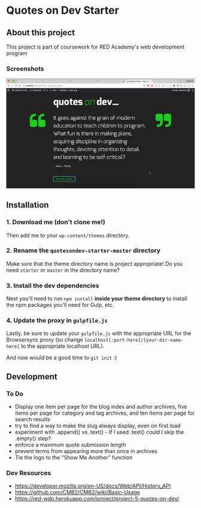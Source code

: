 # Quotes on Dev Starter

## About this project
This project is part of coursework for RED Academy's web development program

### Screenshots
![QOD project screenshot](/qod-screenshot.gif?raw=true)

## Installation

### 1. Download me (don't clone me!)

Then add me to your `wp-content/themes` directory.

### 2. Rename the `quotesondev-starter-master` directory

Make sure that the theme directory name is project appropriate! Do you need `starter` or `master` in the directory name?

### 3. Install the dev dependencies

Next you'll need to run `npm install` **inside your theme directory** to install the npm packages you'll need for Gulp, etc.

### 4. Update the proxy in `gulpfile.js`

Lastly, be sure to update your `gulpfile.js` with the appropriate URL for the Browsersync proxy (so change `localhost[:port-here]/[your-dir-name-here]` to the appropriate localhost URL).

And now would be a good time to `git init` :)


## Development

### To Do

- Display one item per page for the blog index and author archives, five items per page for category and tag archives, and ten items per page for search results
- try to find a way to make the slug always display, even on first load
- experiment with .append() vs .text() - If I used .text() could I skip the .empty() step?
- enforce a maximum quote submission length
- prevent terms from appearing more than once in archives
- Tie the logo to the "Show Me Another" function


### Dev Resources

- https://developer.mozilla.org/en-US/docs/Web/API/History_API
- https://github.com/CMB2/CMB2/wiki/Basic-Usage
- https://red-wdp.herokuapp.com/project/project-5-quotes-on-dev/
